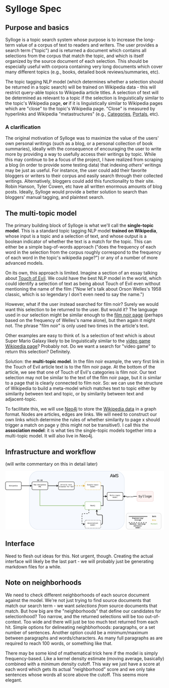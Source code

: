 # Sylloge Spec

## Purpose and basics

Sylloge is a topic search system whose purpose is to increase the long-term value of a corpus of text to readers and writers. The user provides a search term ("topic") and is returned a document which contains all selections from the corpus that match the topic, and which is itself organized by the source document of each selection. This should be especially useful with corpora containing very long documents which cover many different topics (e.g., books, detailed book reviews/summaries, etc).

The topic tagging NLP model (which determines whether a selection should be returned in a topic search) will be trained on Wikipedia data - this will restrict query-able topics to Wikipedia article titles. A selection of text will be determined as relevant to a topic if the selection is linguistically similar to the topic's Wikipedia page, **or** if it is linguistically similar to Wikipedia pages which are "close" to the topic's Wikipedia page. "Close" is measured by hyperlinks and Wikipedia "metastructures" (e.g., [Categories](https://en.wikipedia.org/wiki/Category:2007_video_games), [Portals](https://en.wikipedia.org/wiki/Portal:History), etc).

### A clarification

The original motivation of Sylloge was to maximize the value of the users' own personal writings (such as a blog, or a personal collection of book summaries), ideally with the consequence of encouraging the user to write more by providing a way to usefully access their writings by topic. While this may continue to be a focus of the project, I have realized from scraping a blog (in order to provide some testing data) that indexing _others'_ writings may be just as useful. For instance, the user could add their favorite bloggers or writers to their corpus and easily search through their collected writings. Alternatively, bloggers could add this functionality to their site. Robin Hanson, Tyler Cowen, etc have all written enormous amounts of blog posts. Ideally, Sylloge would provide a better solution to search than bloggers' manual tagging, and plaintext search.

## The multi-topic model

The primary building block of Sylloge is what we'll call the **single-topic model**. This is a standard topic tagging NLP model **trained on Wikipedia**, whose input is a topic and a selection of text, and whose output is a boolean indicator of whether the text is a match for the topic. This can either be a simple bag-of-words approach ("does the frequency of each word in the selection from the corpus roughly correspond to the frequency of each word in the topic's wikipedia page?") or any of a number of more advanced models.

On its own, this approach is limited. Imagine a section of an essay talking about [Touch of Evil](https://en.wikipedia.org/wiki/Touch_of_Evil). We could have the best NLP model in the world, which could identify a selection of text as being about Touch of Evil even without mentioning the name of the film ("Now let's talk about Orson Welles's 1958 classic, which is so legendary I don't even need to say the name.")

However, what if the user instead searched for film noir? Surely we would want this selection to be returned to the user. But would it? The language used in our selection might be similar enough to the [film noir page](https://en.wikipedia.org/wiki/Film_noir) (perhaps based on the frequency of Welles's name alone), but then again it might not. The phrase "film noir" is only used two times in the article's text.

Other examples are easy to think of. Is a selection of text which is about Super Mario Galaxy likely to be linguistically similar to the [video game Wikipedia page](https://en.wikipedia.org/wiki/Video_game)? Probably not. Do we want a search for "video game" to return this selection? Definitely.

Solution: the **multi-topic model**. In the film noir example, the very first link in the Touch of Evil article text is to the film noir page. At the bottom of the article, we see that one of Touch of Evil's categories is film noir. Our text selection may not be similar to the text of the film noir page, but it *is* similar to a page that is clearly connected to film noir. So: we can use the structure of Wikipedia to build a meta-model which matches text to topic either by similarity between text and topic, or by similarity between text and adjacent-topic.

To facilitate this, we will use [Neo4j](https://en.wikipedia.org/wiki/Neo4j) to store the [Wikipedia data](https://en.wikipedia.org/wiki/Wikipedia:Database_download) in a graph format. Nodes are articles, edges are links. We will need to construct our own links which determine the rules of whether similarity to page x should trigger a match on page y (this might not be transitive!). I call this the **association model**: it is what ties the single-topic models together into a multi-topic model. It will also live in Neo4j.

## Infrastructure and workflow

(will write commentary on this in detail later)

![Infrastructure and workflow](images/infra-1.png)

## Interface

Need to flesh out ideas for this. Not urgent, though. Creating the actual interface will likely be the last part - we will probably just be generating markdown files for a while.

## Note on neighborhoods

We need to check different neighborhoods of each source document against the model. We're not just trying to find source documents that match our search term - we want _selections from_ source documents that match. But how big are the "neighborhoods" that define our candidates for selectionhood? Too narrow, and the returned selections will be too out-of-context. Too wide and there will just be too much text returned from each hit. Simple options for delineating neighbhorhoods: paragraphs, or a set number of sentences.  Another option could be a minimum/maximum between paragraphs and words/characters. As many full paragraphs as are required to reach 100 words, or something like that.

There may be some kind of mathematical trick here if the model is simply frequency-based. Like a kernel density estimate (moving average, basically) combined with a minimum density cutoff. This way we just have a score at each word which gets its actual "neighborhood" score and we only take sentences whose words all score above the cutoff. This seems more elegant.
